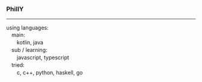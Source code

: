 ### PhillY

---

using languages:  
　main:  
　　kotlin, java  
　sub / learning:  
　　javascript, typescript  
　tried:  
　　c, c++, python, haskell, go  
  

<!--
**philly706869/philly706869** is a ✨ _special_ ✨ repository because its `README.md` (this file) appears on your GitHub profile.

Here are some ideas to get you started:

- 🔭 I’m currently working on ...
- 🌱 I’m currently learning ...
- 👯 I’m looking to collaborate on ...
- 🤔 I’m looking for help with ...
- 💬 Ask me about ...
- 📫 How to reach me: ...
- 😄 Pronouns: ...
- ⚡ Fun fact: ...
-->
